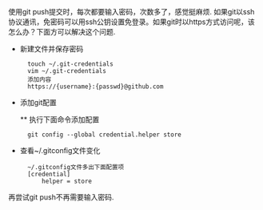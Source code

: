 使用git push提交时，每次都要输入密码，次数多了，感觉挺麻烦. 如果git以ssh协议通讯，免密码可以用ssh公钥设置免登录。如果git时以https方式访问呢，该怎么办？下面方可以解决这个问题.
 
* 新建文件并保存密码

		touch ~/.git-credentials
		vim ~/.git-credentials
		添加内容
		https://{username}:{passwd}@github.com

* 添加git配置

	** 执行下面命令添加配置

		git config --global credential.helper store
 
* 查看~/.gitconfig文件变化
 
		~/.gitconfig文件多出下面配置项
		[credential]
		    helper = store
 
再尝试git push不再需要输入密码.

